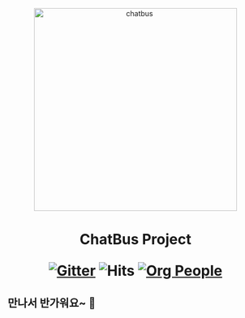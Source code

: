 <p align="center">
  <a href="https://chatbus.github.io">
    <img alt="chatbus" src="https://avatars.githubusercontent.com/u/110974823?s=400&v=4" width="400" />
  </a>
</p>

<h1 align="center">
  ChatBus Project

<a href="https://gitter.im/chatbus/community"><img src="https://badges.gitter.im/chatbus/community.svg" alt="Gitter" /></a>
<img src="https://hits.seeyoufarm.com/api/count/incr/badge.svg?url=https%3A%2F%2Fgithub.com%2Fchatbus&count_bg=%2379C83D&title_bg=%231553B6&icon=&icon_color=%23E7E7E7&title=%EC%A1%B0%ED%9A%8C%EC%88%98&edge_flat=false" alt="Hits" />
<a href="https://github.com/orgs/chatbus/people"><img src="https://img.shields.io/badge/org_people-4-orange.svg?style=flat-square" alt="Org People" /></a>

</h1>

## 만나서 반가워요~ 👋

<!--

**Here are some ideas to get you started:**

🙋‍♀️ A short introduction - what is your organization all about?
🌈 Contribution guidelines - how can the community get involved?
👩‍💻 Useful resources - where can the community find your docs? Is there anything else the community should know?
🍿 Fun facts - what does your team eat for breakfast?
🧙 Remember, you can do mighty things with the power of [Markdown](https://docs.github.com/github/writing-on-github/getting-started-with-writing-and-formatting-on-github/basic-writing-and-formatting-syntax)
-->
